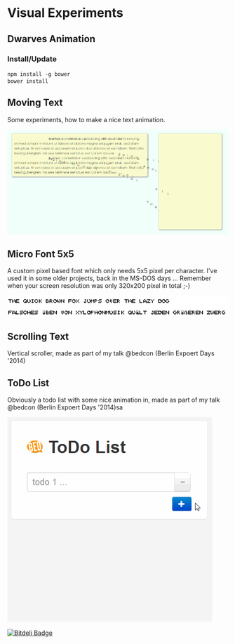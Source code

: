 Visual Experiments
==================

Dwarves Animation
------------------

### Install/Update

````
npm install -g bower
bower install
````


Moving Text
------------------
Some experiments, how to make a nice text animation.

![Demo recording](/moving-text-vanilla-js/moving-text-demo.gif?raw=true)

Micro Font 5x5
------------------
A custom pixel based font which only needs 5x5 pixel per character.
I've used it in some older projects, back in the MS-DOS days ...
Remember when your screen resolution was only 320x200 pixel in total ;-)

![Sample: The quick brown fox jumps over the lazy dog](/micro-font-5x5/the_quick_brown_fox_jumps_over_the_lazy_dog.png?raw=true)

Scrolling Text
------------------
Vertical scroller, made as part of my talk @bedcon (Berlin Expoert Days '2014)


ToDo List
------------------
Obviously a todo list with some nice animation in, made as part of my talk @bedcon (Berlin Expoert Days '2014)sa

![Demo recording](/todo-list/img/todo-list-anim.gif?raw=true)


[![Bitdeli Badge](https://d2weczhvl823v0.cloudfront.net/nitram509/visual-experiments/trend.png)](https://bitdeli.com/free "Bitdeli Badge")

